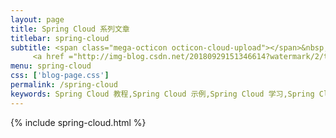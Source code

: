 ```yaml
---
layout: page
title: Spring Cloud 系列文章
titlebar: spring-cloud
subtitle: <span class="mega-octicon octicon-cloud-upload"></span>&nbsp;&nbsp;
     <a href ="http://img-blog.csdn.net/20180929151346614?watermark/2/text/aHR0cHM6Ly9ibG9nLmNzZG4ubmV0L1RoaW5raW5nY2Fv/font/5a6L5L2T/fontsize/400/fill/I0JBQkFCMA==/dissolve/70">关注公众号：<font color="#00FF00">纯洁的微笑</font>，回复"springcloud"进群交流。</a>
menu: spring-cloud
css: ['blog-page.css']
permalink: /spring-cloud
keywords: Spring Cloud 教程,Spring Cloud 示例,Spring Cloud 学习,Spring Cloud 资源,Spring Cloud
---
```

{% include spring-cloud.html %}

